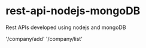 # rest-api-nodejs-mongoDB
Rest APIs developed using nodejs and mongoDB 

'/company/add'
'/company/list'
